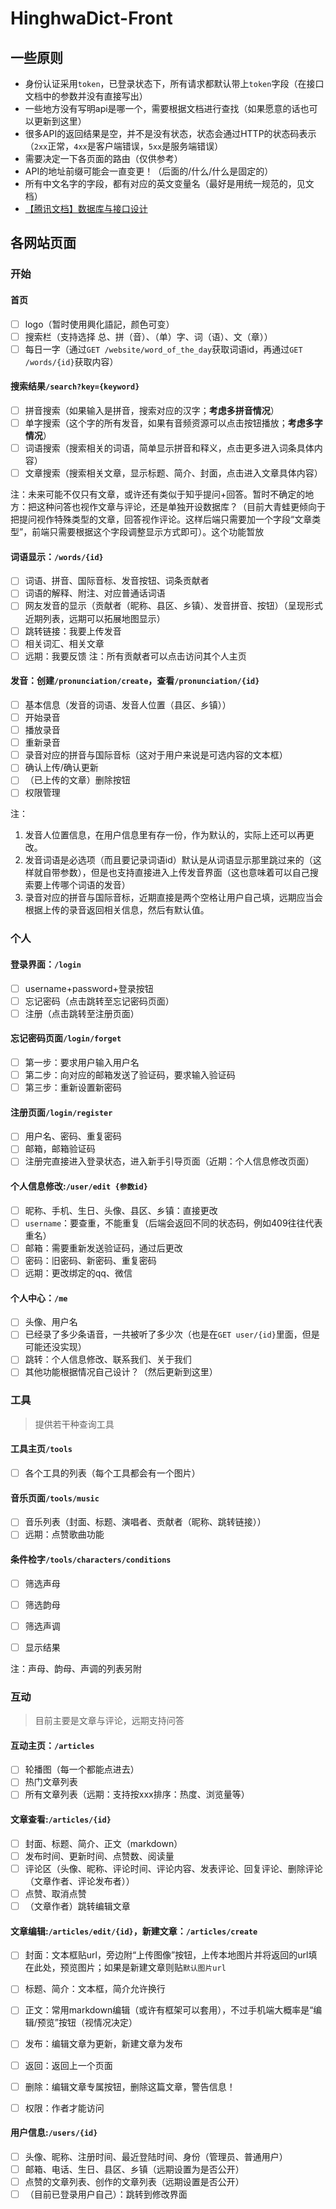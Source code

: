 # HinghwaDict-Front

## 一些原则

- 身份认证采用`token`，已登录状态下，所有请求都默认带上`token`字段（在接口文档中的参数并没有直接写出）
- 一些地方没有写明api是哪一个，需要根据文档进行查找（如果愿意的话也可以更新到这里）
- 很多API的返回结果是空，并不是没有状态，状态会通过HTTP的状态码表示（`2xx`正常，`4xx`是客户端错误，`5xx`是服务端错误）
- 需要决定一下各页面的路由（仅供参考）
- API的地址前缀可能会一直变更！（后面的/什么/什么是固定的）
- 所有中文名字的字段，都有对应的英文变量名（最好是用统一规范的，见文档）
- [【腾讯文档】数据库与接口设计](https://docs.qq.com/sheet/DVlBKdmFJVWxNQWVK)

## 各网站页面

### 开始

#### 首页

- [ ] logo（暂时使用興化語記，颜色可变）
- [ ] 搜索栏（支持选择 总、拼（音）、（单）字、词（语）、文（章））
- [ ] 每日一字（通过`GET /website/word_of_the_day`获取词语id，再通过`GET /words/{id}`获取内容）

#### 搜索结果`/search?key={keyword}`

- [ ] 拼音搜索（如果输入是拼音，搜索对应的汉字；**考虑多拼音情况**）
- [ ] 单字搜索（这个字的所有发音，如果有音频资源可以点击按钮播放；**考虑多字情况**）
- [ ] 词语搜索（搜索相关的词语，简单显示拼音和释义，点击更多进入词条具体内容）
- [ ] 文章搜索（搜索相关文章，显示标题、简介、封面，点击进入文章具体内容）

注：未来可能不仅只有文章，或许还有类似于知乎提问+回答。暂时不确定的地方：把这种问答也视作文章与评论，还是单独开设数据库？（目前大青蛙更倾向于把提问视作特殊类型的文章，回答视作评论。这样后端只需要加一个字段“文章类型”，前端只需要根据这个字段调整显示方式即可）。这个功能暂放

#### 词语显示：`/words/{id}`

- [ ] 词语、拼音、国际音标、发音按钮、词条贡献者
- [ ] 词语的解释、附注、对应普通话词语
- [ ] 网友发音的显示（贡献者（昵称、县区、乡镇）、发音拼音、按钮）（呈现形式近期列表，远期可以拓展地图显示）
- [ ] 跳转链接：我要上传发音
- [ ] 相关词汇、相关文章
- [ ] 远期：我要反馈
  注：所有贡献者可以点击访问其个人主页

#### 发音：创建`/pronunciation/create`，查看`/pronunciation/{id}`

- [ ] 基本信息（发音的词语、发音人位置（县区、乡镇））
- [ ] 开始录音
- [ ] 播放录音
- [ ] 重新录音
- [ ] 录音对应的拼音与国际音标（这对于用户来说是可选内容的文本框）
- [ ] 确认上传/确认更新
- [ ] （已上传的文章）删除按钮
- [ ] 权限管理

注：

1. 发音人位置信息，在用户信息里有存一份，作为默认的，实际上还可以再更改。
2. 发音词语是必选项（而且要记录词语id）默认是从词语显示那里跳过来的（这样就自带参数），但是也支持直接进入上传发音界面（这也意味着可以自己搜索要上传哪个词语的发音）
3. 录音对应的拼音与国际音标，近期直接是两个空格让用户自己填，远期应当会根据上传的录音返回相关信息，然后有默认值。

### 个人

#### 登录界面：`/login`

- [ ] username+password+登录按钮
- [ ] 忘记密码（点击跳转至忘记密码页面）
- [ ] 注册（点击跳转至注册页面）

#### 忘记密码页面`/login/forget`

- [ ] 第一步：要求用户输入用户名
- [ ] 第二步：向对应的邮箱发送了验证码，要求输入验证码
- [ ] 第三步：重新设置新密码

#### 注册页面`/login/register`

- [ ] 用户名、密码、重复密码
- [ ] 邮箱，邮箱验证码
- [ ] 注册完直接进入登录状态，进入新手引导页面（近期：个人信息修改页面）

#### 个人信息修改:`/user/edit {参数id}`

- [ ] 昵称、手机、生日、头像、县区、乡镇：直接更改
- [ ] `username`：要查重，不能重复（后端会返回不同的状态码，例如409往往代表重名）
- [ ] 邮箱：需要重新发送验证码，通过后更改
- [ ] 密码：旧密码、新密码、重复密码
- [ ] 远期：更改绑定的qq、微信

#### 个人中心：`/me`

- [ ] 头像、用户名
- [ ] 已经录了多少条语音，一共被听了多少次（也是在`GET user/{id}`里面，但是可能还没实现）
- [ ] 跳转：个人信息修改、联系我们、关于我们
- [ ] 其他功能根据情况自己设计？（然后更新到这里）

### 工具

> 提供若干种查询工具

#### 工具主页`/tools`

- [ ] 各个工具的列表（每个工具都会有一个图片）

#### 音乐页面`/tools/music`

- [ ] 音乐列表（封面、标题、演唱者、贡献者（昵称、跳转链接））
- [ ] 远期：点赞歌曲功能

#### 条件检字`/tools/characters/conditions`

- [ ] 筛选声母

- [ ] 筛选韵母

- [ ] 筛选声调

- [ ] 显示结果


注：声母、韵母、声调的列表另附




### 互动

> 目前主要是文章与评论，远期支持问答

#### 互动主页：`/articles`

- [ ] 轮播图（每一个都能点进去）
- [ ] 热门文章列表
- [ ] 所有文章列表（远期：支持按xxx排序：热度、浏览量等）

#### 文章查看:`/articles/{id}`

- [ ] 封面、标题、简介、正文（markdown）
- [ ] 发布时间、更新时间、点赞数、阅读量
- [ ] 评论区（头像、昵称、评论时间、评论内容、发表评论、回复评论、删除评论（文章作者、评论发布者））
- [ ] 点赞、取消点赞
- [ ] （文章作者）跳转编辑文章

#### 文章编辑:`/articles/edit/{id}`，新建文章：`/articles/create`

- [ ] 封面：文本框贴url，旁边附“上传图像”按钮，上传本地图片并将返回的url填在此处，预览图片；如果是新建文章则贴`默认图片url`
- [ ] 标题、简介：文本框，简介允许换行
- [ ] 正文：常用markdown编辑（或许有框架可以套用），不过手机端大概率是“编辑/预览”按钮（视情况决定）
- [ ] 发布：编辑文章为更新，新建文章为发布
- [ ] 返回：返回上一个页面
- [ ] 删除：编辑文章专属按钮，删除这篇文章，警告信息！
- [ ] 权限：作者才能访问


#### 用户信息:`/users/{id}`

- [ ] 头像、昵称、注册时间、最近登陆时间、身份（管理员、普通用户）
- [ ] 邮箱、电话、生日、县区、乡镇（远期设置为是否公开）
- [ ] 点赞的文章列表、创作的文章列表（远期设置是否公开）
- [ ] （目前已登录用户自己）：跳转到修改界面
